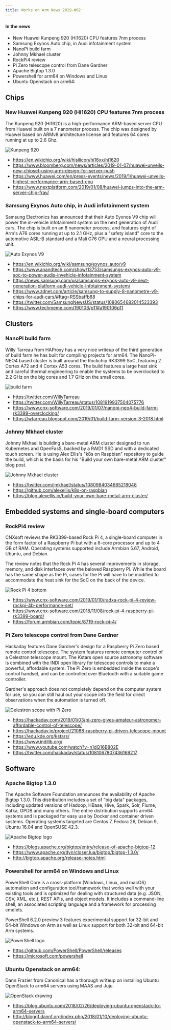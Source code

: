 ```yaml
---
title: Works on Arm News 2019-W02
---
```


#### In the news

* New Huawei Kunpeng 920 (Hi1620) CPU features 7nm process
* Samsung Exynos Auto chip, in Audi infotainment system
* NanoPi build farm
* Johnny Mkhael cluster
* RockPi4 review 
* Pi Zero telescope control from Dane Gardner
* Apache Bigtop 1.3.0
* Powershell for arm64 on Windows and Linux
* Ubuntu Openstack on arm64: 

## Chips

### New Huawei Kunpeng 920 (Hi1620) CPU features 7nm process

The Kunpeng 920 (Hi1620) is a high-performance ARM-based server CPU
from Huawei built on a 7 nanometer process. The chip was designed by Huawei 
based on ARMv8 architecture license and features 64 cores running
at up to 2.6 Ghz.

![Kunpeng 920](https://3s81si1s5ygj3mzby34dq6qf-wpengine.netdna-ssl.com/wp-content/uploads/2019/01/huawei-kunpeng-920-logo-bw.jpg)

* https://en.wikichip.org/wiki/hisilicon/hi16xx/hi1620
* https://www.bloomberg.com/news/articles/2019-01-07/huawei-unveils-new-chipset-using-arm-design-for-server-push
* https://www.huawei.com/en/press-events/news/2019/1/huawei-unveils-highest-performance-arm-based-cpu
* https://www.nextplatform.com/2019/01/08/huawei-jumps-into-the-arm-server-chip-fray/

### Samsung Exynos Auto chip, in Audi infotainment system

Samsung Electronics has announced that their Auto Eyxnos V9 chip will power
the in-vehicle infotainment system on the next generation of Audi cars.
The chip is built on an 8 nanometer process, and features eight
of Arm's A76 cores running at up to 2.1 GHz, plus a "safety island"
core to the automotive ASIL-B standard and a Mali G76 GPU and a
neural processing unit. 

![Auto Exynos V9](https://en.wikichip.org/w/images/thumb/1/16/exynos_auto_v9_%28front%29.png/400px-exynos_auto_v9_%28front%29.png)

* https://en.wikichip.org/wiki/samsung/exynos_auto/v9
* https://www.anandtech.com/show/13753/samsungs-exynos-auto-v9-soc-to-power-audis-invehicle-infotainment-system
* https://news.samsung.com/us/samsungs-exynos-auto-v9-next-generation-platform-audi-vehicle-infotainment-system/
* https://www.zdnet.com/article/samsung-to-supply-8-nanometre-v9-chips-for-audi-cars/#ftag=RSSbaffb68
* https://twitter.com/SamsungNewsUS/status/1080654682014523393
* https://www.techmeme.com/190106/p11#a190106p11

## Clusters

### NanoPi build farm

Willy Tarreau from HAProxy has a very nice writeup of the third
generation of build farm he has built for compiling projects for
arm64. The NanoPi-NEO4 based cluster is built around the Rockchip 
RK3399 SoC, featuring 2 Cortex A72 and 4 Cortex A53 cores. 
The build features a large heat sink and careful thermal
engineering to enable the systems to be overclocked to 2.2 GHz
on the big cores and 1.7 GHz on the small cores.

![build farm](https://pbs.twimg.com/media/DwO_crZXcAATl5i.jpg)

* https://twitter.com/WillyTarreau
* https://twitter.com/WillyTarreau/status/1081919937504075776
* https://www.cnx-software.com/2019/01/07/nanopi-neo4-build-farm-rk3399-overclocking/
* https://wtarreau.blogspot.com/2019/01/build-farm-version-3-2018.html


### Johnny Mkhael cluster

Johnny Mkhael is building a bare-metal ARM cluster designed to run
Kubernetes and OpenFasS, backed by a RAID1 SSD and with a dedicated touch screen.
He is using Alex Ellis's "k8s on Raspbian" repository to guide
the build, which is the basis for his "Build your own bare-metal ARM cluster"
blog post.

![Johnny Mkhael cluster](https://pbs.twimg.com/media/DwBtPXsX4AAFF7T.jpg)

* https://twitter.com/jmkhael/status/1080984034665218048
* https://github.com/alexellis/k8s-on-raspbian
* https://blog.alexellis.io/build-your-own-bare-metal-arm-cluster/

## Embedded systems and single-board computers

### RockPi4 review 

CNXsoft reviews the RK3399-based Rock Pi 4, a single-board computer
in the form factor of a Raspberry Pi but with a 6-core processor
and up to 4 GB of RAM. Operating systems supported include Armbian 5.67,
Android, Ubuntu, and Debian. 

The review notes that the Rock Pi 4 has several improvements in storage,
memory, and disk interfaces over the beloved Raspberry Pi. While the
board has the same shape as the Pi, cases for the Pi will have to
be modified to accommodate the heat sink for the SoC on the back of
the device.

![Rock Pi 4 bottom](https://www.cnx-software.com/wp-content/uploads/2019/01/Rock-Pi-4-Board-Bottom-Large.jpg)

* https://www.cnx-software.com/2019/01/10/radxa-rock-pi-4-review-rockpi-4b-performance-set/
* https://www.cnx-software.com/2018/11/08/rock-pi-4-raspberry-pi-rk3399-board/
* https://forum.armbian.com/topic/8719-rock-pi-4/

### Pi Zero telescope control from Dane Gardner

Hackaday features Dane Gardner's design for a Raspberry Pi Zero based
remote control telescope. The system features 
remote computer control of a Celestron telescope mount.
The Kstars open source astronomy software is combined with
the INDI open library for telescope controls to make a powerful,
affordable system. The Pi Zero is embedded
inside the scope's control handset, and can be controlled
over Bluetooth with a suitable game controller.

Gardner's approach does not completely
depend on the computer system for use, so you can still
haul out your scope into the field for direct observations
when the automation is turned off. 

![Celestron scope with Pi Zero](https://hackadaycom.files.wordpress.com/2018/12/Nexstar-Hand-Controller-w-RPi-Zero-W-and-INDI-0-42-screenshot-e1546306788681.png?w=800&zoom=2)

* https://hackaday.com/2019/01/03/pi-zero-gives-amateur-astronomer-affordable-control-of-telescope/
* https://hackaday.io/project/21088-raspberry-pi-driven-telescope-mount
* https://edu.kde.org/kstars/
* https://www.indilib.org/
* https://www.youtube.com/watch?v=n1dQ16B802E
* https://twitter.com/hackaday/status/1081067807436169217

## Software

### Apache Bigtop 1.3.0

The Apache Software Foundation announces the availability of
Apache Bigtop 1.3.0. This distribution includes a set of "big
data" packages, including updated versions of
Hadoop, HBase, Hive, Spark, Solr, Flume, Kafka, GPDB and many others.
The entire distribution supports arm64 systems and is packaged
for easy use by Docker and container driven systems.
Operating systems targeted are Centos 7, Fedora 26, Debian 9,
Ubuntu 16.04 and OpenSUSE 42.3.

![Apache Bigtop logo](http://bigtop.apache.org/images/bigtop-logo.png)

* https://blogs.apache.org/bigtop/entry/release-of-apache-bigtop-12
* https://www.apache.org/dyn/closer.lua/bigtop/bigtop-1.3.0/
* http://bigtop.apache.org/release-notes.html

### Powershell for arm64 on Windows and Linux

PowerShell Core is a cross-platform (Windows, Linux, and macOS) automation and configuration tool/framework that works well with your existing tools and is optimized for dealing with structured data (e.g. JSON, CSV, XML, etc.), REST APIs, and object models. It includes a command-line shell, an associated scripting language and a framework for processing cmdlets. 

PowerShell 6.2.0 preview 3 features experimental support
for 32-bit and 64-bit Windows on Arm as well as Linux 
support for both 32-bit and 64-bit Arm systems.

![PowerShell logo](https://www.powershellgallery.com/Content/Images/Branding/psgallerylogo.svg)

* https://github.com/PowerShell/PowerShell/releases
* https://microsoft.com/powershell

### Ubuntu Openstack on arm64: 

Dann Frazier from Canonical has a thorough writeup on installing
Ubuntu OpenStack to arm64 servers using MAAS and Juju. 

![OpenStack drawing](https://docs.google.com/drawings/d/e/2PACX-1vT-xonXQpJ4SDGDABNQKXV_i4XcW-9fy9zGCKQX07NwX174Ja3kCpho4eRvQnsy8Ij5UKB2KNWxoJl-/pub?w=1440&h=1080)

* https://blog.ubuntu.com/2018/02/26/deploying-ubuntu-openstack-to-arm64-servers
* http://bloggf.dannf.org/index.php/2018/01/10/deploying-ubuntu-openstack-to-arm64-servers/

